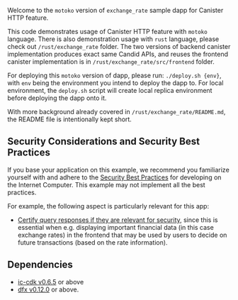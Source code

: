 Welcome to the `motoko` version of `exchange_rate` sample dapp for Canister HTTP feature.

This code demonstrates usage of Canister HTTP feature with `motoko` language. There is 
also demonstration usage with `rust` language, please check out `/rust/exchange_rate` folder. 
The two versions of backend canister implementation produces exact same Candid APIs, and reuses
the frontend canister implementation is in `/rust/exchange_rate/src/frontend` folder. 

For deploying this `motoko` version of dapp, please run: `./deploy.sh {env}`, with `env` being
the environment you intend to deploy the dapp to. For local environment, the `deploy.sh` script
will create local replica environment before deploying the dapp onto it.

With more background already covered in `/rust/exchange_rate/README.md`, the README file is
intentionally kept short.

## Security Considerations and Security Best Practices

If you base your application on this example, we recommend you familiarize yourself with and adhere to the [Security Best Practices](https://internetcomputer.org/docs/current/references/security/) for developing on the Internet Computer. This example may not implement all the best practices.

For example, the following aspect is particularly relevant for this app:
* [Certify query responses if they are relevant for security](https://internetcomputer.org/docs/current/references/security/general-security-best-practices#certify-query-responses-if-they-are-relevant-for-security), since this is essential when e.g. displaying important financial data (in this case exchange rates) in the frontend that may be used by users to decide on future transactions (based on the rate information).

## Dependencies
- [ic-cdk v0.6.5](https://crates.io/crates/ic-cdk/0.6.5) or above
- [dfx v0.12.0](https://github.com/dfinity/sdk/releases/tag/0.12.0) or above.

